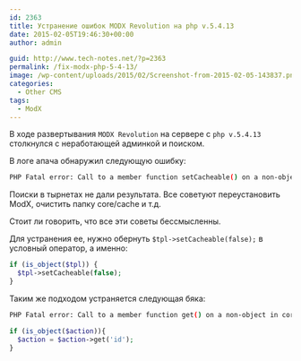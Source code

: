 ```yaml
---
id: 2363
title: Устранение ошибок MODX Revolution на php v.5.4.13
date: 2015-02-05T19:46:30+00:00
author: admin

guid: http://www.tech-notes.net/?p=2363
permalink: /fix-modx-php-5-4-13/
image: /wp-content/uploads/2015/02/Screenshot-from-2015-02-05-143837.png
categories:
  - Other CMS
tags:
  - ModX
---
```

В ходе развертывания `MODX Revolution` на сервере с `php v.5.4.13` столкнулся с неработающей админкой и поиском.

В логе апача обнаружил следующую ошибку:

```bash
PHP Fatal error: Call to a member function setCacheable() on a non-object in core/cache/includes/elements/modsnippet/31.include.cache.php on line 31
```

Поиски в тырнетах не дали результата. Все советуют переустановить ModX, очистить папку core/cache и т.д.

Стоит ли говорить, что все эти советы бессмысленны.

Для устранения ее, нужно обернуть `$tpl->setCacheable(false);` в условный оператор, а именно:

```php
if (is_object($tpl)) {
  $tpl->setCacheable(false);
}
```


Таким же подходом устраняется следующая бяка:

```bash
PHP Fatal error: Call to a member function get() on a non-object in core/model/modx/modmanagerresponse.class.php on line 41
```

```php
if (is_object($action)){
  $action = $action->get('id');
}
```
